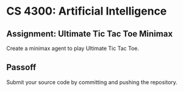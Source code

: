 CS 4300: Artificial Intelligence
===============================================

Assignment: Ultimate Tic Tac Toe Minimax
----------------------------------------

Create a minimax agent to play Ultimate Tic Tac Toe.


Passoff
-------

Submit your source code by committing and pushing the repository.
